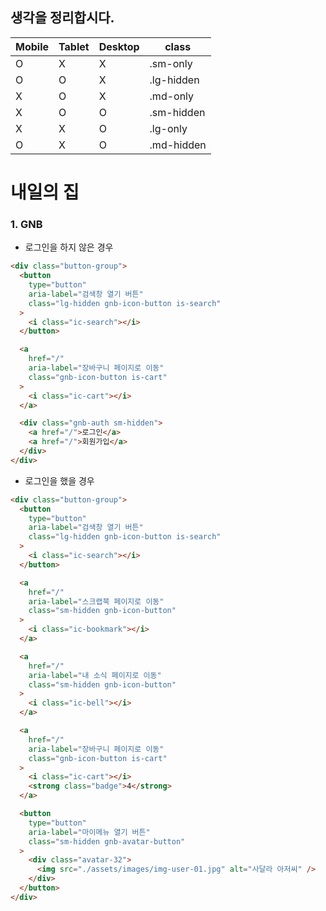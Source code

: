 ## 생각을 정리합시다.

| Mobile | Tablet | Desktop | class      |
| ------ | ------ | ------- | ---------- |
| O      | X      | X       | .sm-only   |
| O      | O      | X       | .lg-hidden |
| X      | O      | X       | .md-only   |
| X      | O      | O       | .sm-hidden |
| X      | X      | O       | .lg-only   |
| O      | X      | O       | .md-hidden |

# 내일의 집

### 1. GNB

- 로그인을 하지 않은 경우

```html
<div class="button-group">
  <button
    type="button"
    aria-label="검색창 열기 버튼"
    class="lg-hidden gnb-icon-button is-search"
  >
    <i class="ic-search"></i>
  </button>

  <a
    href="/"
    aria-label="장바구니 페이지로 이동"
    class="gnb-icon-button is-cart"
  >
    <i class="ic-cart"></i>
  </a>

  <div class="gnb-auth sm-hidden">
    <a href="/">로그인</a>
    <a href="/">회원가입</a>
  </div>
</div>
```

- 로그인을 했을 경우

```html
<div class="button-group">
  <button
    type="button"
    aria-label="검색창 열기 버튼"
    class="lg-hidden gnb-icon-button is-search"
  >
    <i class="ic-search"></i>
  </button>

  <a
    href="/"
    aria-label="스크랩북 페이지로 이동"
    class="sm-hidden gnb-icon-button"
  >
    <i class="ic-bookmark"></i>
  </a>

  <a
    href="/"
    aria-label="내 소식 페이지로 이동"
    class="sm-hidden gnb-icon-button"
  >
    <i class="ic-bell"></i>
  </a>

  <a
    href="/"
    aria-label="장바구니 페이지로 이동"
    class="gnb-icon-button is-cart"
  >
    <i class="ic-cart"></i>
    <strong class="badge">4</strong>
  </a>

  <button
    type="button"
    aria-label="마이메뉴 열기 버튼"
    class="sm-hidden gnb-avatar-button"
  >
    <div class="avatar-32">
      <img src="./assets/images/img-user-01.jpg" alt="사달라 아저씨" />
    </div>
  </button>
</div>
```
